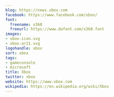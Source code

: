 ```yaml
---
blog: https://news.xbox.com
facebook: https://www.facebook.com/xbox/
font:
  freename: x360
  freeurl: https://www.dafont.com/x360.font
images:
- xbox-icon.svg
- xbox-ar21.svg
logohandle: xbox
sort: xbox
tags:
- gameconsole
- microsoft
title: Xbox
twitter: xbox
website: https://www.xbox.com
wikipedia: https://en.wikipedia.org/wiki/Xbox
---
```

